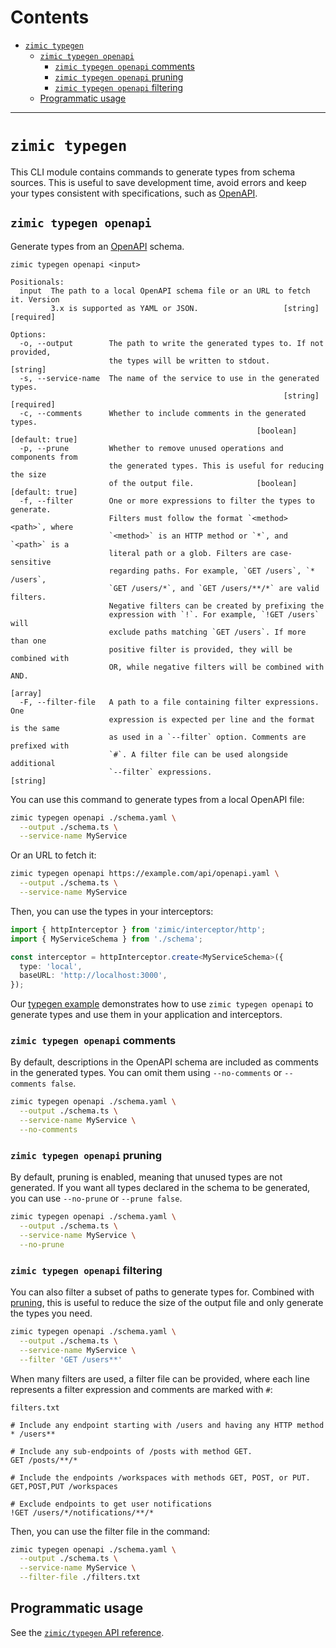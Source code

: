 # Contents <!-- omit from toc -->

- [`zimic typegen`](#zimic-typegen)
  - [`zimic typegen openapi`](#zimic-typegen-openapi)
    - [`zimic typegen openapi` comments](#zimic-typegen-openapi-comments)
    - [`zimic typegen openapi` pruning](#zimic-typegen-openapi-pruning)
    - [`zimic typegen openapi` filtering](#zimic-typegen-openapi-filtering)
  - [Programmatic usage](#programmatic-usage)

---

# `zimic typegen`

This CLI module contains commands to generate types from schema sources. This is useful to save development time, avoid
errors and keep your types consistent with specifications, such as [OpenAPI](https://swagger.io/specification).

## `zimic typegen openapi`

Generate types from an [OpenAPI](https://swagger.io/specification) schema.

```
zimic typegen openapi <input>

Positionals:
  input  The path to a local OpenAPI schema file or an URL to fetch it. Version
         3.x is supported as YAML or JSON.                   [string] [required]

Options:
  -o, --output        The path to write the generated types to. If not provided,
                      the types will be written to stdout.              [string]
  -s, --service-name  The name of the service to use in the generated types.
                                                             [string] [required]
  -c, --comments      Whether to include comments in the generated types.
                                                       [boolean] [default: true]
  -p, --prune         Whether to remove unused operations and components from
                      the generated types. This is useful for reducing the size
                      of the output file.              [boolean] [default: true]
  -f, --filter        One or more expressions to filter the types to generate.
                      Filters must follow the format `<method> <path>`, where
                      `<method>` is an HTTP method or `*`, and `<path>` is a
                      literal path or a glob. Filters are case-sensitive
                      regarding paths. For example, `GET /users`, `* /users`,
                      `GET /users/*`, and `GET /users/**/*` are valid filters.
                      Negative filters can be created by prefixing the
                      expression with `!`. For example, `!GET /users` will
                      exclude paths matching `GET /users`. If more than one
                      positive filter is provided, they will be combined with
                      OR, while negative filters will be combined with AND.
                                                                         [array]
  -F, --filter-file   A path to a file containing filter expressions. One
                      expression is expected per line and the format is the same
                      as used in a `--filter` option. Comments are prefixed with
                      `#`. A filter file can be used alongside additional
                      `--filter` expressions.                           [string]
```

You can use this command to generate types from a local OpenAPI file:

```bash
zimic typegen openapi ./schema.yaml \
  --output ./schema.ts \
  --service-name MyService
```

Or an URL to fetch it:

```bash
zimic typegen openapi https://example.com/api/openapi.yaml \
  --output ./schema.ts \
  --service-name MyService
```

Then, you can use the types in your interceptors:

```ts
import { httpInterceptor } from 'zimic/interceptor/http';
import { MyServiceSchema } from './schema';

const interceptor = httpInterceptor.create<MyServiceSchema>({
  type: 'local',
  baseURL: 'http://localhost:3000',
});
```

Our [typegen example](../../examples/with-typegen) demonstrates how to use `zimic typegen openapi` to generate types and
use them in your application and interceptors.

### `zimic typegen openapi` comments

By default, descriptions in the OpenAPI schema are included as comments in the generated types. You can omit them using
`--no-comments` or `--comments false`.

```bash
zimic typegen openapi ./schema.yaml \
  --output ./schema.ts \
  --service-name MyService \
  --no-comments
```

### `zimic typegen openapi` pruning

By default, pruning is enabled, meaning that unused types are not generated. If you want all types declared in the
schema to be generated, you can use `--no-prune` or `--prune false`.

```bash
zimic typegen openapi ./schema.yaml \
  --output ./schema.ts \
  --service-name MyService \
  --no-prune
```

### `zimic typegen openapi` filtering

You can also filter a subset of paths to generate types for. Combined with [pruning](#zimic-typegen-openapi-pruning),
this is useful to reduce the size of the output file and only generate the types you need.

```bash
zimic typegen openapi ./schema.yaml \
  --output ./schema.ts \
  --service-name MyService \
  --filter 'GET /users**'
```

When many filters are used, a filter file can be provided, where each line represents a filter expression and comments
are marked with `#`:

`filters.txt`

```
# Include any endpoint starting with /users and having any HTTP method
* /users**

# Include any sub-endpoints of /posts with method GET.
GET /posts/**/*

# Include the endpoints /workspaces with methods GET, POST, or PUT.
GET,POST,PUT /workspaces

# Exclude endpoints to get user notifications
!GET /users/*/notifications/**/*
```

Then, you can use the filter file in the command:

```bash
zimic typegen openapi ./schema.yaml \
  --output ./schema.ts \
  --service-name MyService \
  --filter-file ./filters.txt
```

## Programmatic usage

See the [`zimic/typegen` API reference](api-zimic-typegen).
